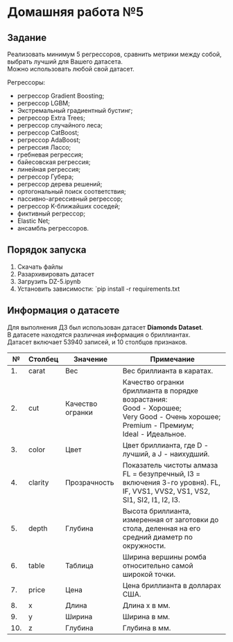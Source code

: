 # Домашняя работа №5

## Задание

Реализовать минимум 5 регрессоров, сравнить метрики между собой, выбрать лучший для Вашего датасета.<br>Можно использовать любой свой датасет.

Регрессоры:
* регрессор Gradient Boosting;
* регрессор LGBM;
* Экстремальный градиентный бустинг;
* регрессор Extra Trees;
* регрессор случайного леса; 
* регрессор CatBoost;
* регрессор AdaBoost;
* регрессия Лассо;	
* гребневая регрессия; 
* байесовская регрессия;
* линейная регрессия;
* регрессор Губера;
* регрессор дерева решений;
* ортогональный поиск соответствия;
* пассивно-агрессивный регрессор; 
* регрессор K-ближайших соседей;
* фиктивный регрессор;
* Elastic Net;
* ансамбль регрессоров.


## Порядок запуска
1. Скачать файлы
2. Разархивировать датасет
3. Загрузить DZ-5.ipynb
4. Установить зависимости: `pip install -r requirements.txt

## Информация о датасете
Для выполнения ДЗ был использован датасет **Diamonds Dataset**.<br>
В датасете находятся различная информация о бриллиантах.<br>
Датасет включает 53940 записей, и 10 столбцов признаков.<br>


| №   | Столбец          | Значение          | Примечание                                                                                                                                      |
|-----|------------------|-------------------|-------------------------------------------------------------------------------------------------------------------------------------------------|
| 1.  | carat            | Вес               | Вес бриллианта в каратах.                                                                                                                       |
| 2.  | cut              | Качество огранки  | Качество огранки бриллианта в порядке возрастания:<br>Good - Хорошее;<br>Very Good - Очень хорошее;<br>Premium - Премиум;<br>Ideal - Идеальное. |
| 3.  | color            | Цвет              | Цвет бриллианта, где D - лучший, а J - наихудший.                                                                                               |
| 4.  | clarity          | Прозрачность      | Показатель чистоты алмаза  FL = безупречный, I3 = включения 3-го уровня). FL, IF, VVS1, VVS2, VS1, VS2, SI1, SI2, I1, I2, I3.                   |
| 5.  | depth            | Глубина           | Высота бриллианта, измеренная от заготовки до стола, деленная на его средний диаметр по окружности.                                             |
| 6.  | table            | Таблица           | Ширина вершины ромба относительно самой широкой точки.                                                                                          |
| 7.  | price            | Цена              | Цена бриллианта в долларах США.                                                                                                                 |
| 8.  | x                | Длина             | Длина x в мм.                                                                                                                                   |
| 9.  | y                | Ширина            | Ширина в мм.                                                                                                                                    |
| 10. | z                | Глубина           | Глубина в мм.                                                                                                                                   |
